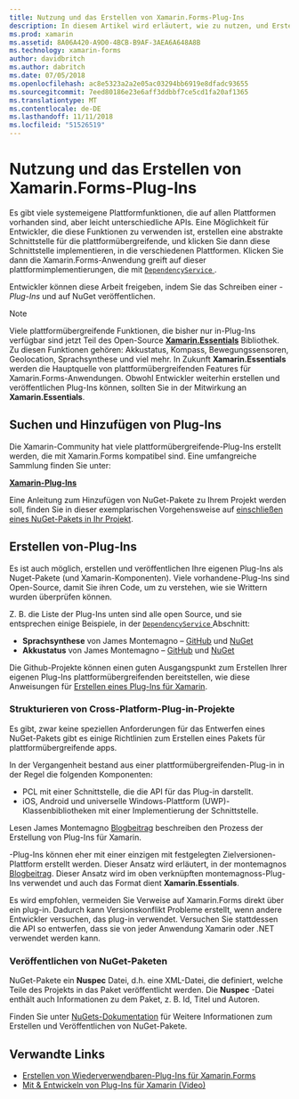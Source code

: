 ```yaml
---
title: Nutzung und das Erstellen von Xamarin.Forms-Plug-Ins
description: In diesem Artikel wird erläutert, wie zu nutzen, und Erstellen von Xamarin.Forms-Plug-Ins wird. -Plug-Ins werden normalerweise verwendet, um native Plattformfunktionen leicht verfügbar zu machen.
ms.prod: xamarin
ms.assetid: 8A06A420-A9D0-4BCB-B9AF-3AEA6A648A8B
ms.technology: xamarin-forms
author: davidbritch
ms.author: dabritch
ms.date: 07/05/2018
ms.openlocfilehash: ac8e5323a2a2e05ac03294bb6919e8dfadc93655
ms.sourcegitcommit: 7eed80186e23e6aff3ddbbf7ce5cd1fa20af1365
ms.translationtype: MT
ms.contentlocale: de-DE
ms.lasthandoff: 11/11/2018
ms.locfileid: "51526519"
---
```

# <a name="consuming-and-creating-xamarinforms-plugins"></a>Nutzung und das Erstellen von Xamarin.Forms-Plug-Ins

Es gibt viele systemeigene Plattformfunktionen, die auf allen Plattformen vorhanden sind, aber leicht unterschiedliche APIs. Eine Möglichkeit für Entwickler, die diese Funktionen zu verwenden ist, erstellen eine abstrakte Schnittstelle für die plattformübergreifende, und klicken Sie dann diese Schnittstelle implementieren, in die verschiedenen Plattformen. Klicken Sie dann die Xamarin.Forms-Anwendung greift auf dieser plattformimplementierungen, die mit [ `DependencyService` ](~/xamarin-forms/app-fundamentals/dependency-service/index.md).

Entwickler können diese Arbeit freigeben, indem Sie das Schreiben einer _-Plug-Ins_ und auf NuGet veröffentlichen.

> [!NOTE]
> Viele plattformübergreifende Funktionen, die bisher nur in-Plug-Ins verfügbar sind jetzt Teil des Open-Source **[Xamarin.Essentials](~/essentials/index.md)** Bibliothek. Zu diesen Funktionen gehören: Akkustatus, Kompass, Bewegungssensoren, Geolocation, Sprachsynthese und viel mehr. In Zukunft **Xamarin.Essentials** werden die Hauptquelle von plattformübergreifenden Features für Xamarin.Forms-Anwendungen. Obwohl Entwickler weiterhin erstellen und veröffentlichen Plug-Ins können, sollten Sie in der Mitwirkung an **Xamarin.Essentials**.

## <a name="finding-and-adding-plugins"></a>Suchen und Hinzufügen von Plug-Ins

Die Xamarin-Community hat viele plattformübergreifende-Plug-Ins erstellt werden, die mit Xamarin.Forms kompatibel sind. Eine umfangreiche Sammlung finden Sie unter:

[**Xamarin-Plug-Ins**](https://github.com/xamarin/XamarinComponents)

Eine Anleitung zum Hinzufügen von NuGet-Pakete zu Ihrem Projekt werden soll, finden Sie in dieser exemplarischen Vorgehensweise auf [einschließen eines NuGet-Pakets in Ihr Projekt](/visualstudio/mac/nuget-walkthrough/).

## <a name="creating-plugins"></a>Erstellen von-Plug-Ins

Es ist auch möglich, erstellen und veröffentlichen Ihre eigenen Plug-Ins als Nuget-Pakete (und Xamarin-Komponenten). Viele vorhandene-Plug-Ins sind Open-Source, damit Sie ihren Code, um zu verstehen, wie sie Writtern wurden überprüfen können.

Z. B. die Liste der Plug-Ins unten sind alle open Source, und sie entsprechen einige Beispiele, in der [ `DependencyService` ](~/xamarin-forms/app-fundamentals/dependency-service/index.md) Abschnitt:

- **Sprachsynthese** von James Montemagno &ndash; [GitHub](https://github.com/jamesmontemagno/TextToSpeechPlugin) und [NuGet  ](https://www.nuget.org/packages/Xam.Plugins.TextToSpeech)
- **Akkustatus** von James Montemagno &ndash; [GitHub](https://github.com/jamesmontemagno/BatteryPlugin) und [NuGet](https://www.nuget.org/packages/Xam.Plugin.Battery)

Die Github-Projekte können einen guten Ausgangspunkt zum Erstellen Ihrer eigenen Plug-Ins plattformübergreifenden bereitstellen, wie diese Anweisungen für [Erstellen eines Plug-Ins für Xamarin](https://github.com/xamarin/XamarinComponents#create-a-plugin-for-xamarin).

### <a name="structuring-cross-platform-plugin-projects"></a>Strukturieren von Cross-Platform-Plug-in-Projekte

Es gibt, zwar keine speziellen Anforderungen für das Entwerfen eines NuGet-Pakets gibt es einige Richtlinien zum Erstellen eines Pakets für plattformübergreifende apps.

In der Vergangenheit bestand aus einer plattformübergreifenden-Plug-in in der Regel die folgenden Komponenten:

- PCL mit einer Schnittstelle, die die API für das Plug-in darstellt.
- iOS, Android und universelle Windows-Plattform (UWP)-Klassenbibliotheken mit einer Implementierung der Schnittstelle.

Lesen James Montemagno [Blogbeitrag](https://blog.xamarin.com/creating-reusable-plugins-for-xamarin-forms/) beschreiben den Prozess der Erstellung von Plug-Ins für Xamarin.

-Plug-Ins können eher mit einer einzigen mit festgelegten Zielversionen-Plattform erstellt werden. Dieser Ansatz wird erläutert, in der montemagnos [Blogbeitrag](https://montemagno.com/converting-xamarin-libraries-to-sdk-style-multi-targeted-projects/). Dieser Ansatz wird im oben verknüpften montemagnoss-Plug-Ins verwendet und auch das Format dient **Xamarin.Essentials**.

Es wird empfohlen, vermeiden Sie Verweise auf Xamarin.Forms direkt über ein plug-in.
Dadurch kann Versionskonflikt Probleme erstellt, wenn andere Entwickler versuchen, das plug-in verwendet. Versuchen Sie stattdessen die API so entwerfen, dass sie von jeder Anwendung Xamarin oder .NET verwendet werden kann.

### <a name="publishing-nuget-packages"></a>Veröffentlichen von NuGet-Paketen

NuGet-Pakete ein **Nuspec** Datei, d.h. eine XML-Datei, die definiert, welche Teile des Projekts in das Paket veröffentlicht werden. Die **Nuspec** -Datei enthält auch Informationen zu dem Paket, z. B. Id, Titel und Autoren.

Finden Sie unter [NuGets-Dokumentation](/nuget/create-packages/creating-a-package.md) für Weitere Informationen zum Erstellen und Veröffentlichen von NuGet-Pakete.

## <a name="related-links"></a>Verwandte Links

- [Erstellen von Wiederverwendbaren-Plug-Ins für Xamarin.Forms](https://blog.xamarin.com/creating-reusable-plugins-for-xamarin-forms)
- [Mit & Entwickeln von Plug-Ins für Xamarin (Video)](https://university.xamarin.com/guestlectures/using-developing-plugins-for-xamarin)
